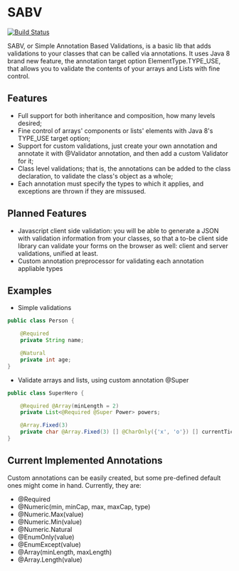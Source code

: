 SABV
===

[![Build Status](https://api.shippable.com/projects/53e6c4b5abb5ae8700a770d0/badge/master)](https://www.shippable.com/projects/53e6c4b5abb5ae8700a770d0/builds/history)

SABV, or Simple Annotation Based Validations, is a basic lib that adds validations to your classes that can be called via annotations.
It uses Java 8 brand new feature, the annotation target option ElementType.TYPE_USE, that allows you to validate the contents of your arrays and Lists with fine control.

Features
---
 * Full support for both inheritance and composition, how many levels desired;
 * Fine control of arrays' components or lists' elements with Java 8's TYPE_USE target option;
 * Support for custom validations, just create your own annotation and annotate it with @Validator annotation, and then add a custom Validator for it;
 * Class level validations; that is, the annotations can be added to the class declaration, to validate the class's object as a whole;
 * Each annotation must specify the types to which it applies, and exceptions are thrown if they are missused.

Planned Features
---
 * Javascript client side validation: you will be able to generate a JSON with validation information from your classes, so that a to-be client side library can validate your forms on the browser as well: client and server validations, unified at least.
 * Custom annotation preprocessor for validating each annotation appliable types

Examples
---

* Simple validations
```java
public class Person {

    @Required
    private String name;

    @Natural
    private int age;
}
```
* Validate arrays and lists, using custom annotation @Super
```java
public class SuperHero {

    @Required @Array(minLength = 2)
    private List<@Required @Super Power> powers;

    @Array.Fixed(3)
    private char @Array.Fixed(3) [] @CharOnly({'x', 'o'}) [] currentTickTackToeBoard;
}
```

Current Implemented Annotations
---

Custom annotations can be easily created, but some pre-defined default ones might come in hand. Currently, they are:

 * @Required
 * @Numeric(min, minCap, max, maxCap, type)
 * @Numeric.Max(value)
 * @Numeric.Min(value)
 * @Numeric.Natural
 * @EnumOnly(value)
 * @EnumExcept(value)
 * @Array(minLength, maxLength)
 * @Array.Length(value)
